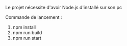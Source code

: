 Le projet nécessite d'avoir Node.js d'installé sur son pc

Commande de lancement :

1. npm install<br/>
2. npm run build<br/>
3. npm run start